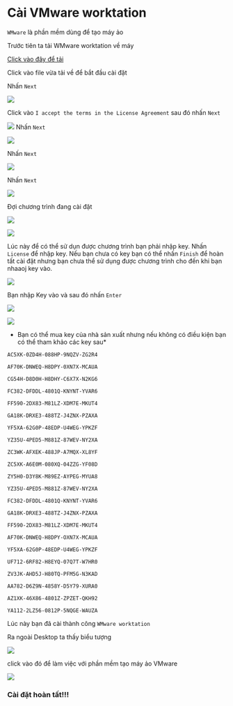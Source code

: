 <a name ="Cài đặt VMware worktation"></a>

# Cài VMware worktation

`WMware` là phần mềm dùng để tạo máy ảo

Trước tiên ta tải WMware worktation về máy

[Click vào đây để tải](https://download3.vmware.com/software/wkst/file/VMware-workstation-full-14.0.0-6661328.exe)

Click vào file vừa tải về để bắt đầu cài đặt

Nhấn `Next` 

![](../images/VMware/a1.png)

Click vào `I accept the terms in the License Agreement` sau đó nhấn `Next`

![](../images/VMware/a2.png)
Nhấn `Next`

![](../images/VMware/a3.png)

Nhấn `Next` 

![](../images/VMware/a4.png)

Nhấn `Next`

![](../images/VMware/a5.png)

Đợi chương trình đang cài đặt

![](../images/VMware/a6.png)

![](../images/VMware/a7.png)

Lúc này để có thể sử dụn được chương trình bạn phải nhập key. Nhấn `License` để nhập key. Nếu bạn chưa có key bạn có thể nhấn `Finish` để hoàn tất cài đặt nhưng bạn chưa thể sử dụng được chương trình cho đến khi bạn nhaaoj key vào.

![](../images/VMware/a8.png)

Bạn nhập Key vào và sau đó nhấn `Enter`

![](../images/VMware/a9.png)

![](../images/VMware/a10.png)

* Bạn có thể mua key của nhà sản xuất nhưng nếu không có điều kiện bạn có thể tham khảo các key sau*

```
AC5XK-0ZD4H-088HP-9NQZV-ZG2R4

AF70K-DNWEQ-H8DPY-0XN7X-MCAUA

CG54H-D8D0H-H8DHY-C6X7X-N2KG6

FC382-DFDDL-4801Q-KNYNT-YVAR6

FF590-2DX83-M81LZ-XDM7E-MKUT4

GA18K-DRXE3-488TZ-J4ZNX-PZAXA

YF5XA-62G0P-48EDP-U4WEG-YPKZF

YZ35U-4PED5-M881Z-87WEV-NY2XA

ZC3WK-AFXEK-488JP-A7MQX-XL8YF

ZC5XK-A6E0M-080XQ-04ZZG-YF08D

ZY5H0-D3Y8K-M89EZ-AYPEG-MYUA8

YZ35U-4PED5-M881Z-87WEV-NY2XA

FC382-DFDDL-4801Q-KNYNT-YVAR6

GA18K-DRXE3-488TZ-J4ZNX-PZAXA

FF590-2DX83-M81LZ-XDM7E-MKUT4

AF70K-DNWEQ-H8DPY-OXN7X-MCAUA

YF5XA-62G0P-48EDP-U4WEG-YPKZF

UF712-6RF82-H8EYQ-07Q7T-W7HR0

ZV3JK-AHD5J-H80TQ-PFM5G-N3KAD

AA782-D6Z9N-4858Y-D5Y79-XURA0

AZ1XK-46X86-4801Z-ZPZET-QKH92

YA112-2LZ56-0812P-5NQGE-WAUZA

```

Lúc này bạn đã cài thành công `WMware worktation`

Ra ngoài Desktop ta thấy biểu tượng

![](../images/VMware/a11.png)

click vào đó để làm việc với phần mềm tạo máy ảo VMware

![](../images/VMware/a12.png)

### Cài đặt hoàn tất!!!